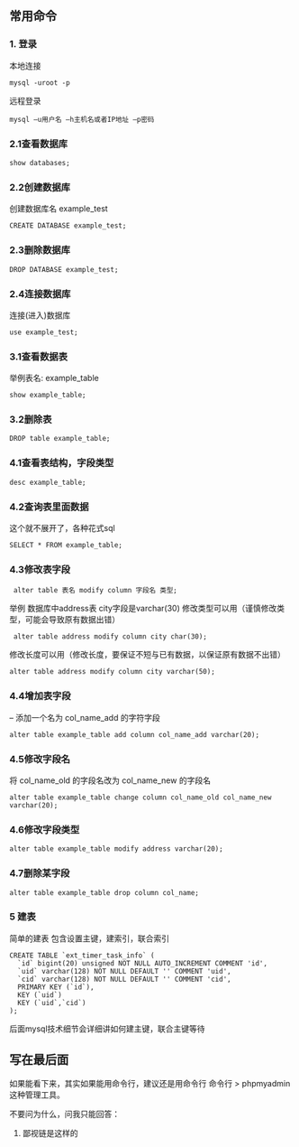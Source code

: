 ## 常用命令

### 1. 登录
本地连接
```
mysql -uroot -p
```

远程登录
```
mysql –u用户名 –h主机名或者IP地址 –p密码
```

### 2.1查看数据库

```
show databases;
```

### 2.2创建数据库

创建数据库名 example_test

```
CREATE DATABASE example_test;
```

### 2.3删除数据库

```
DROP DATABASE example_test;
```

### 2.4连接数据库

连接(进入)数据库

```
use example_test;
```

### 3.1查看数据表

举例表名: example_table

```
show example_table;
```

### 3.2删除表

```
DROP table example_table;
```

### 4.1查看表结构，字段类型
```
desc example_table;
```

### 4.2查询表里面数据
这个就不展开了，各种花式sql
```
SELECT * FROM example_table;
```

### 4.3修改表字段
```
 alter table 表名 modify column 字段名 类型;
```

举例
数据库中address表 city字段是varchar(30)
修改类型可以用（谨慎修改类型，可能会导致原有数据出错）
```
 alter table address modify column city char(30);
```
修改长度可以用（修改长度，要保证不短与已有数据，以保证原有数据不出错）
```
alter table address modify column city varchar(50);
```

### 4.4增加表字段
– 添加一个名为 col_name_add 的字符字段 

```
alter table example_table add column col_name_add varchar(20);
```

### 4.5修改字段名
 将 col_name_old 的字段名改为 col_name_new 的字段名
 ```
 alter table example_table change column col_name_old col_name_new varchar(20);
```

### 4.6修改字段类型
```
alter table example_table modify address varchar(20);
```

### 4.7删除某字段
```
alter table example_table drop column col_name;
```

### 5 建表
简单的建表
包含设置主键，建索引，联合索引
```
CREATE TABLE `ext_timer_task_info` (
  `id` bigint(20) unsigned NOT NULL AUTO_INCREMENT COMMENT 'id',
  `uid` varchar(128) NOT NULL DEFAULT '' COMMENT 'uid',
  `cid` varchar(128) NOT NULL DEFAULT '' COMMENT 'cid',
  PRIMARY KEY (`id`),
  KEY (`uid`)
  KEY (`uid`,`cid`)
);
```

后面mysql技术细节会详细讲如何建主键，联合主键等待


## 写在最后面

如果能看下来，其实如果能用命令行，建议还是用命令行
命令行 > phpmyadmin  这种管理工具。

不要问为什么，问我只能回答：
1. 鄙视链是这样的